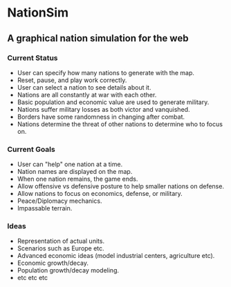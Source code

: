 # NationSim
## A graphical nation simulation for the web

### Current Status
 - User can specify how many nations to generate with the map.
 - Reset, pause, and play work correctly.
 - User can select a nation to see details about it.
 - Nations are all constantly at war with each other.
 - Basic population and economic value are used to generate military.
 - Nations suffer military losses as both victor and vanquished.
 - Borders have some randomness in changing after combat.
 - Nations determine the threat of other nations to determine who to focus on.

### Current Goals
 - User can "help" one nation at a time.
 - Nation names are displayed on the map.
 - When one nation remains, the game ends.
 - Allow offensive vs defensive posture to help smaller nations on defense.
 - Allow nations to focus on economics, defense, or military.
 - Peace/Diplomacy mechanics.
 - Impassable terrain.

### Ideas
 - Representation of actual units.
 - Scenarios such as Europe etc.
 - Advanced economic ideas (model industrial centers, agriculture etc).
 - Economic growth/decay.
 - Population growth/decay modeling.
 - etc etc etc

